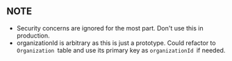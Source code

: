 ## NOTE

* Security concerns are ignored for the most part. Don't use this in production.
* organizationId is arbitrary as this is just a prototype. Could refactor to `Organization `table and use its primary key as `organizationId `if needed.
